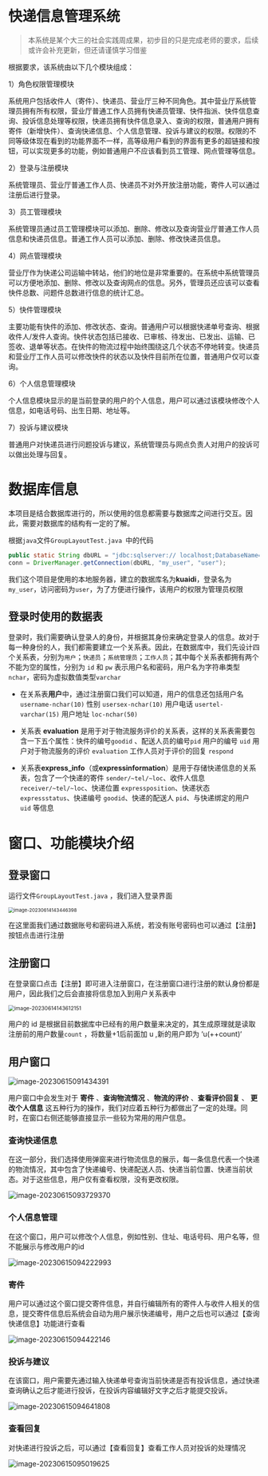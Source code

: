 # 快递信息管理系统

> 本系统是某个大三的社会实践周成果，初步目的只是完成老师的要求，后续或许会补充更新，但还请谨慎学习借鉴

根据要求，该系统由以下几个模块组成：

1）角色权限管理模块

系统用户包括收件人（寄件）、快递员、营业厅三种不同角色。其中营业厅系统管理员拥有所有权限，营业厅普通工作人员拥有快递员管理、快件指派、快件信息查询、投诉信息处理等权限，快递员拥有快件信息录入、查询的权限，普通用户拥有寄件（新增快件）、查询快递信息、个人信息管理、投诉与建议的权限。权限的不同等级体现在看到的功能界面不一样，高等级用户看到的界面有更多的超链接和按钮，可以实现更多的功能，例如普通用户不应该看到员工管理、网点管理等信息。

2）登录与注册模块

系统管理员、营业厅普通工作人员、快递员不对外开放注册功能，寄件人可以通过注册后进行登录。

3）员工管理模块

系统管理员通过员工管理模块可以添加、删除、修改以及查询营业厅普通工作人员信息和快递员信息。普通工作人员可以添加、删除、修改快递员信息。

4）网点管理模块

营业厅作为快递公司运输中转站，他们的地位是非常重要的。在系统中系统管理员可以方便地添加、删除、修改以及查询网点的信息。另外，管理员还应该可以查看快件总数、问题件总数进行信息的统计汇总。

5）快件管理模块

主要功能有快件的添加、修改状态、查询。普通用户可以根据快递单号查询、根据收件人/发件人查询。快件状态包括已接收、已审核、待发出、已发出、运输、已签收、退单等状态。在快件的物流过程中始终围绕这几个状态不停地转变。快递员和营业厅工作人员可以修改快件的状态以及快件目前所在位置，普通用户仅可以查询。

6）个人信息管理模块

个人信息模块显示的是当前登录的用户的个人信息，用户可以通过该模块修改个人信息，如电话号码、出生日期、地址等。

7）投诉与建议模块

普通用户对快递员进行问题投诉与建议，系统管理员与网点负责人对用户的投诉可以做出处理与回复。

# 数据库信息
本项目是结合数据库进行的，所以使用的信息都需要与数据库之间进行交互。因此，需要对数据库的结构有一定的了解。

根据`java`文件`GroupLayoutTest.java `中的代码
```java
public static String dbURL = "jdbc:sqlserver:// localhost;DatabaseName=kuaidi;encrypt=true;trustServerCertificate=true";
conn = DriverManager.getConnection(dbURL, "my_user", "user");
```
我们这个项目是使用的本地服务器，建立的数据库名为**kuaidi**，登录名为`my_user`，访问密码为`user`，为了方便进行操作，该用户的权限为管理员权限
## 登录时使用的数据表
登录时，我们需要确认登录人的身份，并根据其身份来确定登录人的信息。故对于每一种身份的人，我们都需要建立一个关系表。因此，在数据库中，我们先设计四个关系表，分别为`用户`；`快递员`；`系统管理员`；`工作人员`；其中每个关系表都拥有两个不能为空的属性，分别为 `id` 和 `pw` 表示用户名和密码，用户名为字符串类型`nchar`，密码为虚拟数值类型`varchar`

- 在关系表**用户**中，通过注册窗口我们可以知道，用户的信息还包括用户名 `username-nchar(10)` 性别 `usersex-nchar(10)` 用户电话 `usertel-varchar(15)` 用户地址 `loc-nchar(50)`

- 关系表 **evaluation** 是用于对于物流服务评价的关系表，这样的关系表需要包含一下五个属性：快件的编号`goodid` 、配送人员的编号`pid` 用户的编号 `uid` 用户对于物流服务的评价 `evaluation` 工作人员对于评价的回复 `respond` 
- 关系表**express_info**（或**expressinformation**）是用于存储快递信息的关系表，包含了一个快递的寄件 `sender/~tel/~loc`、收件人信息 `receiver/~tel/~loc`、快递位置 `expressposition`、快递状态 `expressstatus`、快递编号 `goodid`、快递的配送人 `pid`、与快递绑定的用户 `uid` 等信息



# 窗口、功能模块介绍

## 登录窗口

运行文件`GroupLayoutTest.java` ，我们进入登录界面

<img src="./README/image-20230614143446398.png" alt="image-20230614143446398" style="zoom:67%;" />

在这里面我们通过数据账号和密码进入系统，若没有账号密码也可以通过【注册】按钮点击进行注册

## 注册窗口

在登录窗口点击【注册】即可进入注册窗口，在注册窗口进行注册的默认身份都是用户，因此我们之后会直接将信息加入到用户关系表中

<img src="./README/image-20230614143612151.png" alt="image-20230614143612151" style="zoom:75%;" />

用户的 id 是根据目前数据库中已经有的用户数量来决定的，其生成原理就是读取注册前的用户数量`count` ，将数量+1后前面加 u ,新的用户即为 ‘u(++count)‘ 

## 用户窗口

![image-20230615091434391](./README/image-20230615091434391.png)

用户窗口中会发生对于 **寄件** 、**查询物流情况** 、**物流的评价** 、**查看评价回复** 、 **更改个人信息** 这五种行为的操作，我们对应着五种行为都做出了一定的处理。同时，在窗口右侧还能够直接显示一些较为常用的用户信息。

### 查询快递信息

在这一部分，我们选择使用弹窗来进行物流信息的展示，每一条信息代表一个快递的物流情况，其中包含了快递编号、快递配送人员、快递当前位置、快递当前状态。对于这些信息，用户仅有查看权限，没有更改权限。

![image-20230615093729370](./README/image-20230615093729370.png)

### 个人信息管理

在这个窗口，用户可以修改个人信息，例如性别、住址、电话号码、用户名等，但不能展示与修改用户的id

![image-20230615094222993](./README/image-20230615094222993.png)

### 寄件

用户可以通过这个窗口提交寄件信息，并自行编辑所有的寄件人与收件人相关的信息，提交寄件信息后系统会自动为用户展示快递编号，用户之后也可以通过【查询快递信息】功能进行查看

![image-20230615094422146](./README/image-20230615094422146.png)

### 投诉与建议

在该窗口，用户需要先通过输入快递单号查询当前快递是否有投诉信息，通过快递查询确认之后才能进行投诉，在投诉内容编辑好文字之后才能提交投诉。

![image-20230615094641808](./README/image-20230615094641808.png)

### 查看回复

对快递进行投诉之后，可以通过【查看回复】查看工作人员对投诉的处理情况

![image-20230615095019625](./README/image-20230615095019625.png)
